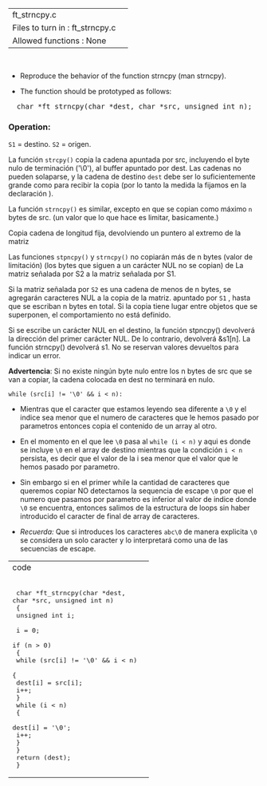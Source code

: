 |||
|:--|:--|
|ft_strncpy.c||
|Files to turn in : ft_strncpy.c||
|Allowed functions : None ||

<br>


- Reproduce the behavior of the function strncpy (man strncpy).

- The function should be prototyped as follows:

<pre>  char	*ft_strncpy(char *dest, char *src, unsigned int n);</pre> 

### Operation:

`S1` = destino.
`S2` = origen.

La función `strcpy()` copia la cadena apuntada por src, incluyendo el byte nulo de terminación ('\0'), al buffer apuntado por dest.  Las cadenas no pueden solaparse, y la cadena de destino `dest`  debe ser lo suficientemente grande como para recibir la copia (por lo tanto la medida la fijamos en la declaración ).

La función `strncpy()` es similar, excepto en que se copian como máximo `n` bytes de src.  (un valor que lo que hace es limitar, basicamente.)

Copia cadena de longitud fija, devolviendo un puntero al extremo de la matriz

Las funciones `stpncpy()` y `strncpy()` no copiarán más de n bytes (valor de limitación) (los bytes que siguen a un carácter NUL no se copian) de La matriz señalada por S2 a la matriz señalada por S1. 

Si la matriz señalada por `S2` es una cadena de menos de n bytes, se agregarán caracteres NUL a la copia de la matriz. apuntado por `S1` , hasta que se escriban n bytes en total. Si la copia tiene lugar entre objetos que se superponen, el comportamiento no está definido.

Si se escribe un carácter NUL en el destino, la función stpncpy() devolverá la dirección del primer carácter NUL. De lo contrario, devolverá &s1[n]. La función strncpy() devolverá s1. No se reservan valores devueltos para indicar un error.

**Advertencia**: Si no existe ningún byte nulo entre los n bytes de src que se van a copiar, la cadena colocada en dest no terminará en nulo.

`while (src[i] != '\0' && i < n):`

- Mientras que el caracter que estamos leyendo sea diferente a `\0` y el indice sea menor que el numero de caracteres que le hemos pasado por parametros entonces copia el contenido de un array al otro.
- En el momento en el que lee `\0` pasa al `while (i < n)` y aqui es donde se incluye `\0` en el array de destino mientras que la condición `i < n` persista, es decir que el valor de la i sea menor que el valor que le hemos pasado por parametro.

- Sin embargo si en el primer while la cantidad de caracteres que queremos copiar NO detectamos la sequencia de escape `\0`  por que el numero que pasamos por parametro es inferior al valor de indice donde `\0` se encuentra, entonces salimos de la estructura de loops sin haber introducido el caracter de final de array de caracteres.

- *Recuerda:* Que si introduces los caracteres `abc\0` de manera explicita `\0` se considera un solo caracter y lo interpretará como una de las secuencias de escape.



|||
|:-|:-|
|code||
|<pre> <br> char	*ft_strncpy(char *dest, char *src, unsigned int n)<br> {<br> 	unsigned int	i;<br> <br> 	i = 0;<br> 	if (n > 0)<br> 	{<br> 		while (src[i] != '\0' && i < n)<br> 		{<br> 			dest[i] = src[i];<br> 			i++;<br> 		}<br> 		while (i < n)<br> 		{<br> 			dest[i] = '\0';<br> 			i++;<br> 		}<br> 	}<br> 	return (dest);<br> }  </pre> ||
